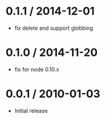 
0.1.1 / 2014-12-01
==================

  * fix delete and support globbing

0.1.0 / 2014-11-20
==================

  * fix for node 0.10.x

0.0.1 / 2010-01-03
==================

  * Initial release
